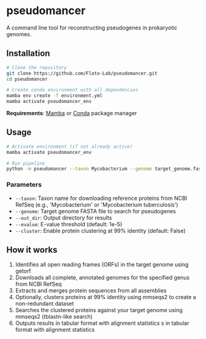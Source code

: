 # pseudomancer

A command line tool for reconstructing pseudogenes in prokaryotic genomes.

## Installation

```bash
# Clone the repository
git clone https://github.com/Floto-Lab/pseudomancer.git
cd pseudomancer

# Create conda environment with all dependencies
mamba env create -f environment.yml
mamba activate pseudomancer_env
```

**Requirements**: [Mamba](https://mamba.readthedocs.io/) or [Conda](https://docs.conda.io/) package manager

## Usage

```bash
# Activate environment (if not already active)
mamba activate pseudomancer_env

# Run pipeline
python -m pseudomancer --taxon Mycobacterium --genome target_genome.fasta --out_dir results/
```

### Parameters

- `--taxon`: Taxon name for downloading reference proteins from NCBI RefSeq (e.g., 'Mycobacterium' or 'Mycobacterium tuberculosis')
- `--genome`: Target genome FASTA file to search for pseudogenes
- `--out_dir`: Output directory for results
- `--evalue`: E-value threshold (default: 1e-5)
- `--cluster`: Enable protein clustering at 99% identity (default: False)

## How it works

1. Identifies all open reading frames (ORFs) in the target genome using getorf
2. Downloads all complete, annotated genomes for the specified genus from NCBI RefSeq
3. Extracts and merges protein sequences from all assemblies
4. Optionally, clusters proteins at 99% identity using mmseqs2 to create a non-redundant dataset
5. Searches the clustered proteins against your target genome using mmseqs2 (tblastn-like search)
6. Outputs results in tabular format with alignment statistics
s in tabular format with alignment statistics
